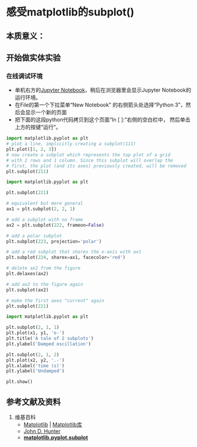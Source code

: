 # 感受matplotlib的subplot()

## 本质意义：

## 开始做实体实验

### 在线调试环境

- 单机右方的[Jupyter Notebook](https://mybinder.org/v2/gh/ipython/ipython-in-depth/master?filepath=binder/Index.ipynb)，稍后在浏览器里会显示Jupyter Notebook的运行环境。
- 在File的第一个下拉菜单“New Notebook” 的右侧箭头处选择“Python 3”，然后会显示一个新的页面
- 把下面的这段python代码拷贝到这个页面“In [ ]:”右侧的空白栏中， 然后单击上方的按键“运行”。

```python
import matplotlib.pyplot as plt
# plot a line, implicitly creating a subplot(111)
plt.plot([1, 2, 3])
# now create a subplot which represents the top plot of a grid
# with 2 rows and 1 column. Since this subplot will overlap the
# first, the plot (and its axes) previously created, will be removed
plt.subplot(211)
```

```python
import matplotlib.pyplot as plt

plt.subplot(221)

# equivalent but more general
ax1 = plt.subplot(2, 2, 1)

# add a subplot with no frame
ax2 = plt.subplot(222, frameon=False)

# add a polar subplot
plt.subplot(223, projection='polar')

# add a red subplot that shares the x-axis with ax1
plt.subplot(224, sharex=ax1, facecolor='red')

# delete ax2 from the figure
plt.delaxes(ax2)

# add ax2 to the figure again
plt.subplot(ax2)

# make the first axes "current" again
plt.subplot(221)
```

```python
import matplotlib.pyplot as plt

plt.subplot(2, 1, 1)
plt.plot(x1, y1, 'o-')
plt.title('A tale of 2 subplots')
plt.ylabel('Damped oscillation')

plt.subplot(2, 1, 2)
plt.plot(x2, y2, '.-')
plt.xlabel('time (s)')
plt.ylabel('Undamped')

plt.show()
```

## 参考文献及资料

1. 维基百科
	- [Matplotlib](https://en.wikipedia.org/wiki/Matplotlib) | [Matplotlib库](https://en.wikipedia.org/wiki/Matplotlib)
	- [John D. Hunter](https://en.wikipedia.org/wiki/John_D._Hunter#Matplotlib)
	- [**matplotlib.pyplot.subplot**](https://matplotlib.org/stable/api/_as_gen/matplotlib.pyplot.subplot.html)